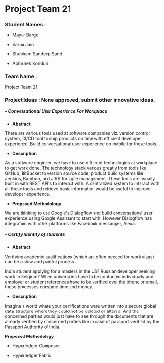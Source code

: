  # Project Team 21



### Student Names :

- Mayur Barge

- Varun Jain

- Shubham Sandeep Sand

- Abhishek Konduri



### Team Name :

Project Team 21

### Project Ideas : None approved, submit other innovative ideas.



##### - Conversational User Experience For Workplace

- **Abstract**

There are various tools used at software companies viz. version control system, CI/CD tool to ship products on time with efficient developer experience. Build conversational user experience on mobile for these tools. 

- **Description**

As a software engineer, we have to use different technologies at workplace to get work done. The technology stack various greatly from tools like GitHub, BitBucket to version source code, product build systems like Jenkins, Bamboo, and JIRA for agile management. These tools are usually built in with REST API's to interact with. A centralized system to interact with all these tools and retrieve basic information would be useful to improve developer experience.

- **Proposed Methodology**

We are thinking to use Google's Dialogflow and build conversational user experience using Google Assistant to start with. However Dialogflow has integration with other platforms like Facebook messanger, Alexa.



##### - Certify Identity of students

- **Abstract**

Verifying academic qualifications (which are often needed for work visas) can be a slow and painful process. 



India student  applying for a masters  in the US? Russian developer seeking work in Belgium? When universities have to be contacted individually and employer  or student references have to be verified over the phone or email, these processes consume time and money. 

- **Description**

Imagine a world where your certifications were written into a secure global data structure where they could not be deleted or altered. And the concerned parties would just have to see through the documents that are already verified by concerned parties like in case of passport verified by the Passport Authority of India.

**Proposed Methodology**

- Hyperledger Composer

- Hyperledger Fabric
